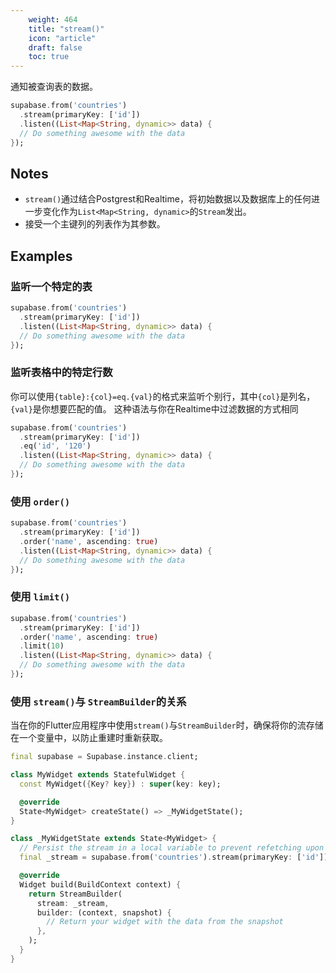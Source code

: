 ```yaml
---
    weight: 464
    title: "stream()"
    icon: "article"
    draft: false
    toc: true
---
```


通知被查询表的数据。


```dart
supabase.from('countries')
  .stream(primaryKey: ['id'])
  .listen((List<Map<String, dynamic>> data) {
  // Do something awesome with the data
});
```






## Notes

- `stream()`通过结合Postgrest和Realtime，将初始数据以及数据库上的任何进一步变化作为`List<Map<String, dynamic>`的`Stream`发出。
- 接受一个主键列的列表作为其参数。










## Examples

### 监听一个特定的表



```dart
supabase.from('countries')
  .stream(primaryKey: ['id'])
  .listen((List<Map<String, dynamic>> data) {
  // Do something awesome with the data
});
```

### 监听表格中的特定行数

你可以使用`{table}:{col}=eq.{val}`的格式来监听个别行，其中`{col}`是列名，`{val}`是你想要匹配的值。
这种语法与你在Realtime中过滤数据的方式相同


```dart
supabase.from('countries')
  .stream(primaryKey: ['id'])
  .eq('id', '120')
  .listen((List<Map<String, dynamic>> data) {
  // Do something awesome with the data
});
```

### 使用 `order()`



```dart
supabase.from('countries')
  .stream(primaryKey: ['id'])
  .order('name', ascending: true)
  .listen((List<Map<String, dynamic>> data) {
  // Do something awesome with the data
});
```

### 使用 `limit()`



```dart
supabase.from('countries')
  .stream(primaryKey: ['id'])
  .order('name', ascending: true)
  .limit(10)
  .listen((List<Map<String, dynamic>> data) {
  // Do something awesome with the data
});
```

### 使用 `stream()`与 `StreamBuilder`的关系

当在你的Flutter应用程序中使用`stream()`与`StreamBuilder`时，确保将你的流存储在一个变量中，以防止重建时重新获取。


```dart
final supabase = Supabase.instance.client;

class MyWidget extends StatefulWidget {
  const MyWidget({Key? key}) : super(key: key);

  @override
  State<MyWidget> createState() => _MyWidgetState();
}

class _MyWidgetState extends State<MyWidget> {
  // Persist the stream in a local variable to prevent refetching upon rebuilds
  final _stream = supabase.from('countries').stream(primaryKey: ['id']);

  @override
  Widget build(BuildContext context) {
    return StreamBuilder(
      stream: _stream,
      builder: (context, snapshot) {
        // Return your widget with the data from the snapshot
      },
    );
  }
}
```